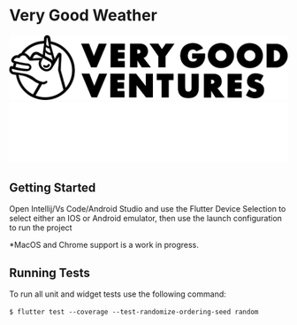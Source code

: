 # Very Good Weather

![GitHub-Mark-Light](./assets/lockup.png#gh-light-mode-only)
![GitHub-Mark-Dark](./assets/lockup_dark_mode.png#gh-dark-mode-only)

## Getting Started

Open Intellij/Vs Code/Android Studio and use the Flutter Device Selection to select either an IOS or Android emulator,
then use the launch configuration to run the project

*MacOS and Chrome support is a work in progress.

## Running Tests

To run all unit and widget tests use the following command:

`$ flutter test --coverage --test-randomize-ordering-seed random`

 